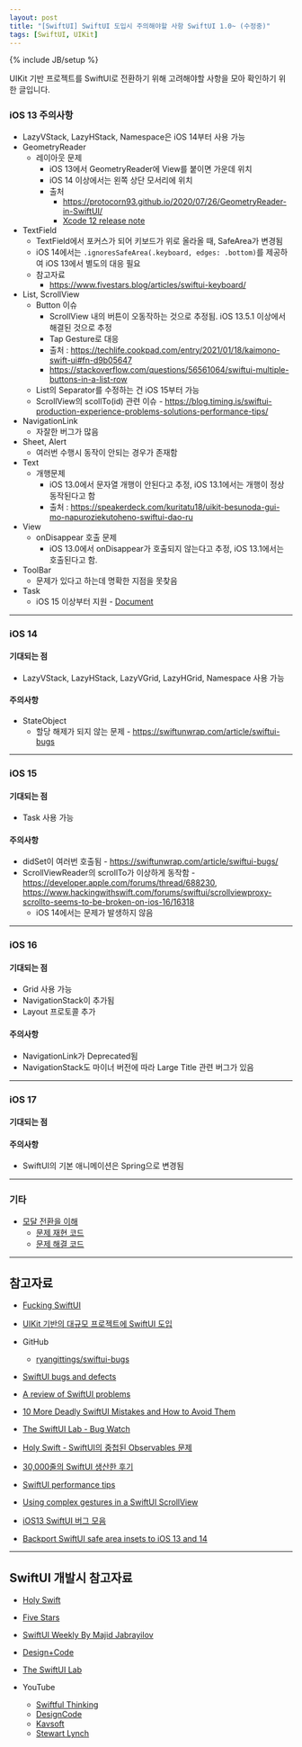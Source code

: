 ```yaml
---
layout: post
title: "[SwiftUI] SwiftUI 도입시 주의해야할 사항 SwiftUI 1.0~ (수정중)"
tags: [SwiftUI, UIKit]
---
```

{% include JB/setup %}

UIKit 기반 프로젝트를 SwiftUI로 전환하기 위해 고려해야할 사항을 모아 확인하기 위한 글입니다.

### iOS 13 주의사항

* LazyVStack, LazyHStack, Namespace은 iOS 14부터 사용 가능
* GeometryReader
  * 레이아웃 문제
    * iOS 13에서 GeometryReader에 View를 붙이면 가운데 위치
    * iOS 14 이상에서는 왼쪽 상단 모서리에 위치
    * 출처
      * https://protocorn93.github.io/2020/07/26/GeometryReader-in-SwiftUI/
      * [Xcode 12 release note](https://developer.apple.com/documentation/xcode-release-notes/xcode-12-release-notes)
* TextField
  * TextField에서 포커스가 되어 키보드가 위로 올라올 때, SafeArea가 변경됨
  * iOS 14에서는 `.ignoresSafeArea(.keyboard, edges: .bottom)`를 제공하여 iOS 13에서 별도의 대응 필요
  * 참고자료
    * https://www.fivestars.blog/articles/swiftui-keyboard/
* List, ScrollView
  * Button 이슈
    * ScrollView 내의 버튼이 오동작하는 것으로 추정됨. iOS 13.5.1 이상에서 해결된 것으로 추정
    * Tap Gesture로 대응
    * 출처 : https://techlife.cookpad.com/entry/2021/01/18/kaimono-swift-ui#fn-d9b05647
    * https://stackoverflow.com/questions/56561064/swiftui-multiple-buttons-in-a-list-row
  * List의 Separator를 수정하는 건 iOS 15부터 가능
  * ScrollView의 scollTo(id) 관련 이슈 - https://blog.timing.is/swiftui-production-experience-problems-solutions-performance-tips/
* NavigationLink
  * 자잘한 버그가 많음
* Sheet, Alert
  * 여러번 수행시 동작이 안되는 경우가 존재함
* Text
  * 개행문제
    * iOS 13.0에서 문자열 개행이 안된다고 추정, iOS 13.1에서는 개행이 정상 동작된다고 함
    * 출처 : https://speakerdeck.com/kuritatu18/uikit-besunoda-gui-mo-napuroziekutoheno-swiftui-dao-ru
* View
  * onDisappear 호출 문제
    * iOS 13.0에서 onDisappear가 호출되지 않는다고 추정, iOS 13.1에서는 호출된다고 함.
* ToolBar
  * 문제가 있다고 하는데 명확한 지점을 못찾음
* Task
  * iOS 15 이상부터 지원 - [Document](https://developer.apple.com/documentation/swiftui/view/task(priority:_:))

---

### iOS 14

#### 기대되는 점

* LazyVStack, LazyHStack, LazyVGrid, LazyHGrid, Namespace 사용 가능

#### 주의사항

* StateObject
  * 할당 해제가 되지 않는 문제 - https://swiftunwrap.com/article/swiftui-bugs

---

### iOS 15

#### 기대되는 점

* Task 사용 가능

#### 주의사항

* didSet이 여러번 호출됨 - https://swiftunwrap.com/article/swiftui-bugs/
* ScrollViewReader의 scrollTo가 이상하게 동작함 - https://developer.apple.com/forums/thread/688230, https://www.hackingwithswift.com/forums/swiftui/scrollviewproxy-scrollto-seems-to-be-broken-on-ios-16/16318
  * iOS 14에서는 문제가 발생하지 않음

---

### iOS 16

#### 기대되는 점

* Grid 사용 가능
* NavigationStack이 추가됨
* Layout 프로토콜 추가

#### 주의사항

* NavigationLink가 Deprecated됨
* NavigationStack도 마이너 버전에 따라 Large Title 관련 버그가 있음

---

### iOS 17

#### 기대되는 점

#### 주의사항

* SwiftUI의 기본 애니메이션은 Spring으로 변경됨

---

### 기타

* [모달 전환을 이해](https://speakerdeck.com/objectiveaudio/modarunoqian-yi-woli-jie-suru)
  * [문제 재현 코드](https://github.com/objective-audio/ModalProblem)
  * [문제 해결 코드](https://github.com/objective-audio/ModalArchitecture)
---

## 참고자료

* [Fucking SwiftUI](https://fuckingswiftui.com/)
* [UIKit 기반의 대규모 프로젝트에 SwiftUI 도입](https://speakerdeck.com/kuritatu18/uikit-besunoda-gui-mo-napuroziekutoheno-swiftui-dao-ru)
* GitHub
  * [ryangittings/swiftui-bugs](https://github.com/ryangittings/swiftui-bugs)
* [SwiftUI bugs and defects](https://swiftunwrap.com/article/swiftui-bugs/)
* [A review of SwiftUI problems](https://www.loopwerk.io/articles/2020/swiftui-review/)
* [10 More Deadly SwiftUI Mistakes and How to Avoid Them](https://blog.devgenius.io/10-more-deadly-swiftui-mistakes-and-how-to-avoid-them-de0952f1766c)
* [The SwiftUI Lab - Bug Watch](https://swiftui-lab.com/bug-watch/)
* [Holy Swift - SwiftUI의 중첩된 Observables 문제](https://holyswift.app/how-to-solve-observable-object-problem/)
* [30,000줄의 SwiftUI 생산한 후기](https://blog.timing.is/swiftui-production-experience-problems-solutions-performance-tips/)
* [SwiftUI performance tips](https://martinmitrevski.com/2022/04/14/swiftui-performance-tips/)
* [Using complex gestures in a SwiftUI ScrollView](https://danielsaidi.com/blog/2022/11/16/using-complex-gestures-in-a-scroll-view)
* [iOS13 SwiftUI 버그 모음](https://qiita.com/trickart4121/items/efc0d8db54f0617d4698)

* [Backport SwiftUI safe area insets to iOS 13 and 14](https://www.fivestars.blog/articles/safe-area-insets-2/)

---

## SwiftUI 개발시 참고자료

* [Holy Swift](https://holyswift.app/swiftui/)
* [Five Stars](https://www.fivestars.blog/)
* [SwiftUI Weekly By Majid Jabrayilov](https://weekly.swiftwithmajid.com/)
* [Design+Code](https://designcode.io/)
* [The SwiftUI Lab](https://swiftui-lab.com/)

* YouTube
  * [Swiftful Thinking](https://www.youtube.com/@SwiftfulThinking)
  * [DesignCode](https://www.youtube.com/@DesignCodeTeam)
  * [Kavsoft](https://www.youtube.com/@Kavsoft)
  * [Stewart Lynch](https://www.youtube.com/@StewartLynch)

